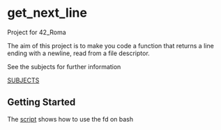 # get_next_line

Project for 42_Roma

The aim of this project is to make you code a function that returns a line ending with a newline, read from a file descriptor.

See the subjects for further information

[SUBJECTS](Resources/en_subject.pdf)

## Getting Started

The [script](Resources/fun_with_fd.sh) shows how to use the fd on bash
